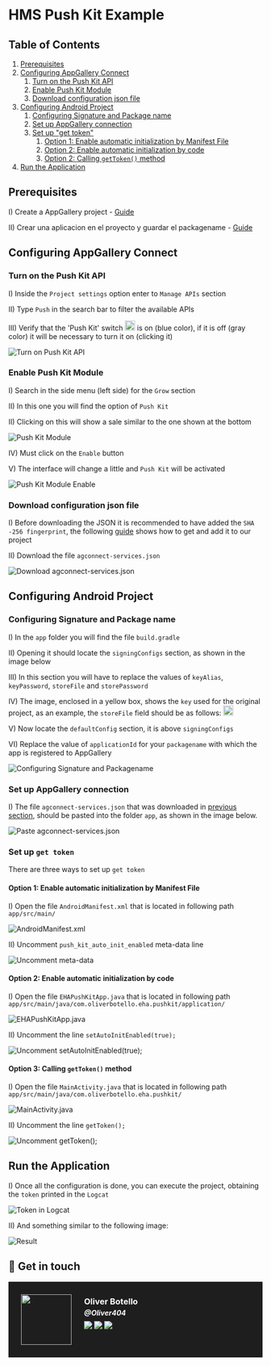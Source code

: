
# HMS Push Kit Example

## Table of Contents
1. [Prerequisites](#prerequisites)
2. [Configuring AppGallery Connect](#configuring-appgallery-connect)
    1. [Turn on the Push Kit API](#turn-on-the-push-kit-api)
    2. [Enable Push Kit Module](#enable-push-kit-module)
    3. [Download configuration json file](#download-configuration-json-file)
3. [Configuring Android Project](#configuring-android-project)
    1. [Configuring Signature and Package name](#configuring-signature-and-package-name)
    2. [Set up AppGallery connection](#set-up-appgallery-connection)
    3. [Set up "get token"](#set-up-get-token)
       1. [Option 1: Enable automatic initialization by Manifest File](#option-1-enable-automatic-initialization-by-manifest-file)
       2. [Option 2: Enable automatic initialization by code](#option-2-enable-automatic-initialization-by-code)
       3. [Option 2: Calling `getToken()` method](#option-3-calling-gettoken-method)
4. [Run the Application](#run-the-application)

## Prerequisites
I) Create a AppGallery project - [Guide](https://developer.huawei.com/consumer/en/doc/distribution/app/agc-help-createproject-0000001100334664)

II) Crear una aplicacion en el proyecto y guardar el packagename - [Guide](https://developer.huawei.com/consumer/en/doc/distribution/app/agc-help-createapp-0000001146718717#section1112105771619)

## Configuring AppGallery Connect
### Turn on the Push Kit API
I) Inside the `Project settings` option enter to `Manage APIs` section

II) Type `Push` in the search bar to filter the available APIs

III) Verify that the 'Push Kit' switch <img src="/readme/assets/switch.png?raw=true" style="height:20px"> is on (blue color), if it is off (gray color) it will be necessary to turn it on (clicking it)

![Turn on Push Kit API](/readme/assets/turn_of_push_kit_api.png?raw=true "Turn on Push Kit API")

### Enable Push Kit Module
I) Search in the side menu (left side) for the `Grow` section

II) In this one you will find the option of `Push Kit`

II) Clicking on this will show a sale similar to the one shown at the bottom

![Push Kit Module](/readme/assets/push_kit_module.png?raw=true "Push Kit Module")

IV) Must click on the `Enable` button

V) The interface will change a little and `Push Kit` will be activated

![Push Kit Module Enable](/readme/assets/push_kit_module_enable.png?raw=true "Push Kit Module Enable")

### Download configuration json file
I) Before downloading the JSON it is recommended to have added the `SHA -256 fingerprint`, the following [guide](https://developer.huawei.com/consumer/en/doc/development/HMSCore-Guides/android-sdk-config-agc-0000001061560289#section147011294331) shows how to get and add it to our project

II) Download the file `agconnect-services.json`

![Download agconnect-services.json](/readme/assets/download_json.png?raw=true "Download agconnect-services.json")

## Configuring Android Project
### Configuring Signature and Package name
I) In the `app` folder you will find the file `build.gradle`

II) Opening it should locate the `signingConfigs` section, as shown in the image below

III) In this section you will have to replace the values of `keyAlias`, `keyPassword`, `storeFile` and `storePassword`

IV) The image, enclosed in a yellow box, shows the `key` used for the original project, as an example, the `storeFile` field should be as follows: <img src="/readme/assets/storeFile.png?raw=true" style="height:20px">

V) Now locate the `defaultConfig` section, it is above `signingConfigs`

VI) Replace the value of `applicationId` for your `packagename` with which the app is registered to AppGallery

![Configuring Signature and Packagename](/readme/assets/chage_signature_and_packagename.png?raw=true "Configuring Signature and Packagename")

### Set up AppGallery connection
I) The file `agconnect-services.json` that was downloaded in [previous section](#download-configuration-json-file), should be pasted into the folder `app`, as shown in the image below.

![Paste agconnect-services.json](/readme/assets/paste_json.png?raw=true "Paste agconnect-services.json")

### Set up `get token`
There are three ways to set up `get token`

#### Option 1: Enable automatic initialization by Manifest File
I) Open the file `AndroidManifest.xml` that is located in following path `app/src/main/`

![AndroidManifest.xml](/readme/assets/comment_meta_data.png?raw=true "AndroidManifest.xml")

II) Uncomment `push_kit_auto_init_enabled` meta-data line

![Uncomment meta-data](/readme/assets/uncomment_meta_data.png?raw=true "Uncomment meta-data")

#### Option 2: Enable automatic initialization by code
I) Open the file `EHAPushKitApp.java` that is located in following path `app/src/main/java/com.oliverbotello.eha.pushkit/application/`

![EHAPushKitApp.java](/readme/assets/comment_code_line_app.png?raw=true "EHAPushKitApp.java")

II) Uncomment the line `setAutoInitEnabled(true);`

![Uncomment setAutoInitEnabled(true);](/readme/assets/uncomment_code_line_app.png?raw=true "Uncomment setAutoInitEnabled(true);")

#### Option 3: Calling `getToken()` method
I) Open the file `MainActivity.java` that is located in following path `app/src/main/java/com.oliverbotello.eha.pushkit/`

![MainActivity.java](/readme/assets/comment_code_line_activity.png?raw=true "MainActivity.java")

II) Uncomment the line `getToken();`

![Uncomment getToken();](/readme/assets/uncomment_code_line_activity.png?raw=true "Uncomment getToken();")

## Run the Application
I) Once all the configuration is done, you can execute the project, obtaining the `token` printed in the `Logcat`

![Token in Logcat](/readme/assets/get_token.png?raw=true "Token in Logcat")

II) And something similar to the following image:

![Result](/readme/assets/push_result.png?raw=true "Result")

## 👾 Get in touch
<div style="background-color: #1E1E1E;display: flex;flex-wrap: wrap;gap:25px;padding:25px;">
    <div style="width: 100px">
        <img src="/readme/assets/oliver404.png?raw=true" width="100px"/>
    </div>
    <div style="width: auto">
        <h3 style="color:white;margin:0px;margin-bottom:4px;margin-top:4px;">Oliver Botello</h3>
        <h5 style="color:white;margin:0px;margin-bottom:8px;">@Oliver404</h5>
        <a href="www.oliverbotello.com">
            <image src='https://img.shields.io/badge/Instagram-E4405F?style=for-the-badge&logo=instagram&logoColor=white'/>
        </a>
        <a href="www.oliverbotello.com">
            <image src='https://img.shields.io/badge/Twitter-1DA1F2?style=for-the-badge&logo=twitter&logoColor=white'/>
        </a>
        <a href="www.oliverbotello.com">
            <image src='https://img.shields.io/badge/-Hackerrank-2EC866?style=for-the-badge&logo=HackerRank&logoColor=white'/>
        </a>
    </div>
</div>